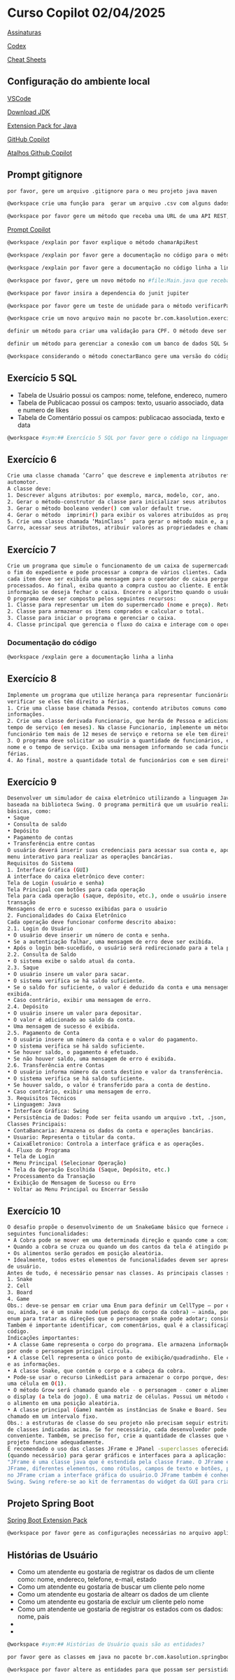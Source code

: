 # Curso Copilot 02/04/2025

[Assinaturas](https://docs.github.com/en/copilot/about-github-copilot/subscription-plans-for-github-copilot)

[Codex](https://openai.com/index/openai-codex/)

[Cheat Sheets](https://docs.github.com/en/copilot/using-github-copilot/copilot-chat/github-copilot-chat-cheat-sheet?tool=vscode)

## Configuração do ambiente local

[VSCode](https://code.visualstudio.com/)

[Download JDK](https://adoptium.net/)

[Extension Pack for Java](https://marketplace.visualstudio.com/items?itemName=vscjava.vscode-java-pack)

[GitHub Copilot](https://marketplace.visualstudio.com/items?itemName=GitHub.copilot)

[Atalhos Github Copilot](https://docs.github.com/en/copilot/managing-copilot/configure-personal-settings/configuring-github-copilot-in-your-environment?tool=jetbrains)

## Prompt gitignore
```bash
por favor, gere um arquivo .gitignore para o meu projeto java maven
```

```bash
@workspace crie uma função para  gerar um arquivo .csv com alguns dados dentro
```

```bash
@workspace por favor gere um método que receba uma URL de uma API REST, e faça uma chamada HTTP e em seguida imprima o retorno em formato de texto
```

[Prompt Copilot](https://docs.github.com/en/copilot/using-github-copilot/copilot-chat/prompt-engineering-for-copilot-chat)

```bash
@workspace /explain por favor explique o método chamarApiRest
```

```bash
@workspace /explain por favor gere a documentação no código para o método chamarApiRest
```

```bash
@workspace /explain por favor gere a documentação no código linha a linha para o método chamarApiRest, sem modificar o código fonte
```

```bash
@workspace por favor, gere um novo método no #file:Main.java que receba um número inteiro e retorne o texto se ele é par ou impar

@workspace por favor insira a dependencia do junit jupiter

@workspace por favor gere um teste de unidade para o método verificarParOuImpar na pasta de test do projeto seguindo o mesmo pacote.
```

```bash
@workspace crie um novo arquivo main no pacote br.com.kasolution.exercicio3 e definir um método para criar validação para email. O método deve ser chamado validarEmail e deve receber um parâmetro do tipo String com o email a ser validado. O método deve retornar um boolean indicando se o email é válido ou não. O método main deve chamar o método validarEmail e passar o email. Ao começar a digitar a função ‘validarEmail’, o Copilot pode sugerir o uso de expressões regulares para validação. 
```
```bash
definir um método para criar uma validação para CPF. O método deve ser chamado validarCPF e deve receber um parâmetro do tipo String com o CPF a ser validado. O método deve retornar um boolean indicando se o CPF é válido ou não. O método main deve chamar o método validarCPF e passar o CPF "123.456.789-10" como parâmetro. O Copilot pode ajudar a sugerir a criação do método para validação de CPF 
```

```bash
definir um método para gerenciar a conexão com um banco de dados SQL Server. O método deve ser chamado conectarBanco e deve receber um parâmetro do tipo String com a URL de conexão. O método deve retornar um objeto do tipo Connection. O método main deve chamar o método conectarBanco e passar a URL de conexão "jdbc:sqlserver://localhost:1433;databaseName=exemplo" como parâmetro.

@workspace considerando o método conectarBanco gere uma versão do código em c#
```

## Exercício 5 SQL
- Tabela de Usuário possui os campos: nome, telefone, endereco, numero
- Tabela de Publicacao possui os campos: texto, usuario associado, data e numero de likes
- Tabela de Comentário possui os campos: publicacao associada, texto e data

```bash
@workspace #sym:## Exercício 5 SQL por favor gere o código na linguagem SQL para criar as tabelas e associações
```

## Exercício 6

```bash
Crie uma classe chamada ‘Carro’ que descreve e implementa atributos referente a uma veículo 
automotor.  
A classe deve: 
1. Descrever alguns atributos: por exemplo, marca, modelo, cor, ano. 
2. Gerar o método-construtor da classe para inicializar seus atributos 
3. Gerar o método booleano vender() com valor default true. 
4. Gerar o método  imprimir() para exibir os valores atribuídos as propriedades(atributos) da classe. 
5. Crie uma classe chamada ‘MainClass’  para gerar o método main e, a partir, gerar o objeto da classe 
Carro, acessar seus atributos, atribuir valores as propriedades e chamar os métodos a sua execução 
```
## Exercício 7

```bash
Crie um programa que simule o funcionamento de um caixa de supermercado. O caixa fica aberto até 
o fim do expediente e pode processar a compra de vários clientes. Cada cliente pode comprar vários itens. Ao ler 
cada item deve ser exibida uma mensagem para o operador do caixa perguntando se há mais itens a serem 
processados. Ao final, exiba quanto a compra custou ao cliente. E então solicite do operador do caixa a 
informação se deseja fechar o caixa. Encerre o algoritmo quando o usuário informar que deseja fechar o caixa 
O programa deve ser composto pelos seguintes recursos: 
1. Classe para representar um item do supermercado (nome e preço). Retornar 1 se `n` for 0 ou 1. 
2. Classe para armazenar os itens comprados e calcular o total.  
3. Classe para iniciar o programa e gerenciar o caixa.  
4. Classe principal que gerencia o fluxo do caixa e interage com o operador.  
```

### Documentação do código

```bash
@workspace /explain gere a documentação linha a linha
```

## Exercício 8

```bash
Implemente um programa que utilize herança para representar funcionários de uma empresa e 
verificar se eles têm direito a férias. 
1. Crie uma classe base chamada Pessoa, contendo atributos comuns como nome e um método para exibir 
informações.  
2. Crie uma classe derivada Funcionario, que herda de Pessoa e adiciona um atributo para armazenar o 
tempo de serviço (em meses). Na classe Funcionario, implemente um método que verifica se o 
funcionário tem mais de 12 meses de serviço e retorna se ele tem direito a férias.  
3. O programa deve solicitar ao usuário a quantidade de funcionários, e para cada funcionário, pedir o 
nome e o tempo de serviço. Exiba uma mensagem informando se cada funcionário tem ou não direito a 
férias.  
4. Ao final, mostre a quantidade total de funcionários com e sem direito a férias. 
```
## Exercício 9

```bash
Desenvolver um simulador de caixa eletrônico utilizando a linguagem Java e uma interface gráfica
baseada na biblioteca Swing. O programa permitirá que um usuário realize operações bancárias
básicas, como:
• Saque
• Consulta de saldo
• Depósito
• Pagamento de contas
• Transferência entre contas
O usuário deverá inserir suas credenciais para acessar sua conta e, após a autenticação, poderá navegar por um
menu interativo para realizar as operações bancárias.
Requisitos do Sistema
1. Interface Gráfica (GUI)
A interface do caixa eletrônico deve conter:
Tela de Login (usuário e senha)
Tela Principal com botões para cada operação
Tela para cada operação (saque, depósito, etc.), onde o usuário insere os valores e confirma a
transação
Mensagens de erro e sucesso exibidas para o usuário
2. Funcionalidades do Caixa Eletrônico
Cada operação deve funcionar conforme descrito abaixo:
2.1. Login do Usuário
• O usuário deve inserir um número de conta e senha.
• Se a autenticação falhar, uma mensagem de erro deve ser exibida.
• Após o login bem-sucedido, o usuário será redirecionado para a tela principal.
2.2. Consulta de Saldo
• O sistema exibe o saldo atual da conta.
2.3. Saque
• O usuário insere um valor para sacar.
• O sistema verifica se há saldo suficiente.
• Se o saldo for suficiente, o valor é deduzido da conta e uma mensagem de sucesso é
exibida.
• Caso contrário, exibir uma mensagem de erro.
2.4. Depósito
• O usuário insere um valor para depositar.
• O valor é adicionado ao saldo da conta.
• Uma mensagem de sucesso é exibida.
2.5. Pagamento de Conta
• O usuário insere um número da conta e o valor do pagamento.
• O sistema verifica se há saldo suficiente.
• Se houver saldo, o pagamento é efetuado.
• Se não houver saldo, uma mensagem de erro é exibida.
2.6. Transferência entre Contas
• O usuário informa número da conta destino e valor da transferência.
• O sistema verifica se há saldo suficiente.
• Se houver saldo, o valor é transferido para a conta de destino.
• Caso contrário, exibir uma mensagem de erro.
3. Requisitos Técnicos
• Linguagem: Java
• Interface Gráfica: Swing
• Persistência de Dados: Pode ser feita usando um arquivo .txt, .json, ou um banco de dados como SQLite
Classes Principais:
• ContaBancaria: Armazena os dados da conta e operações bancárias.
• Usuario: Representa o titular da conta.
• CaixaEletronico: Controla a interface gráfica e as operações.
4. Fluxo do Programa
• Tela de Login
• Menu Principal (Selecionar Operação)
• Tela da Operação Escolhida (Saque, Depósito, etc.)
• Processamento da Transação
• Exibição de Mensagem de Sucesso ou Erro
• Voltar ao Menu Principal ou Encerrar Sessão
```

## Exercício 10

```bash
O desafio propõe o desenvolvimento de um SnakeGame básico que fornece as
seguintes funcionalidades:
• A Cobra pode se mover em uma determinada direção e quando come a comida, o comprimento da cobra aumenta.
• Quando a cobra se cruza ou quando um dos cantos da tela é atingido pela cobra o jogo acaba.
• Os alimentos serão gerados em posição aleatória.
• Idealmente, todos estes elementos de funcionalidades devem ser apresentados numa tela com interface
de usuário.
Antes de tudo, é necessário pensar nas classes. As principais classes serão - considerando que estas são as classesbase da aplicação:
1. Snake
2. Cell
3. Board
4. Game
Obs.: deve-se pensar em criar uma Enum para definir um CellType – por exemplo: se a célula esta vazia, com comida
ou, ainda, se é um snake node(um pedaço do corpo da cobra) – ainda, pode ocorrer a necessidade de criar uma
enum para tratar as direções que o personagem snake pode adotar; considerando as setas do teclado;
Também é importante identificar, com comentários, qual é a classificação e funcionalidade de cada bloco de
código.
Indicações importantes:
• A classe Game representa o corpo do programa. Ele armazena informações sobre a cobra e o tabuleiro
por onde o personagem principal circula.
• A classe Cell representa o único ponto de exibição/quadradinho. Ele contém o numero de linhas e colunas
e as informações.
• A classe Snake, que contém o corpo e a cabeça da cobra.
• Pode-se usar o recurso LinkedList para armazenar o corpo porque, dessa forma, fica mais fácil adicionar
uma célula em O(1).
• O método Grow será chamado quando ele - o personagem - comer o alimento. A classe Board representa
o display (a tela do jogo). É uma matriz de células. Possui um método de geração de alimentos que gera
o alimento em uma posição aleatória.
• A classe principal (Game) mantém as instâncias de Snake e Board. Seu método “update” precisa ser
chamado em um intervalo fixo.
Obs.: a estruturas de classe do seu projeto não precisam seguir estritamente a indicação de nomes e quantidades
de classes indicadas acima. Se for necessário, cada desenvolvedor pode nomear as classes da forma que lhe for
conveniente. Também, se preciso for, crie a quantidade de classes que você acredita ser necessária para que o
projeto funcione adequadamente.
É recomendado o uso das classes JFrame e JPanel -superclasses oferecidas pelo próprio Java - e praticar a herança
(quando necessário) para gerar gráficos e interfaces para a aplicação:
"JFrame é uma classe java que é estendida pela classe Frame. O JFrame é tratado como a janela principal. No
JFrame, diferentes elementos, como rótulos, campos de texto e botões, podem ser adicionados. Esses elementos
no JFrame criam a interface gráfica do usuário.O JFrame também é conhecido como contêiner de nível superior
Swing. Swing refere-se ao kit de ferramentas do widget da GUI para criar aplicativos em JAVA. "
```
## Projeto Spring Boot
[Spring Boot Extension Pack](https://marketplace.visualstudio.com/items?itemName=vmware.vscode-boot-dev-pack)

```bash
@workspace por favor gere as configurações necessárias no arquivo application.properties para conectar no banco de dados H2 e acessara a interface web
```

## Histórias de Usuário
- Como um atendente eu gostaria de registrar os dados de um cliente como: nome, endereco, telefone, e-mail, estado
- Como um atendente eu gostaria de buscar um cliente pelo nome
- Como um atendente eu gostaria de altearr os dados de um cliente
- Como um atendente eu gostaria de excluir um cliente pelo nome
- Como um atendente ue gostaria de registrar os estados com os dados: nome, pais
- 
- 
```bash
@workspace #sym:## Histórias de Usuário quais são as entidades?

por favor gere as classes em java no pacote br.com.kasolution.springboot.entities para representar as entidades

@workspace por favor altere as entidades para que possam ser persistidas no banco de dados
```
